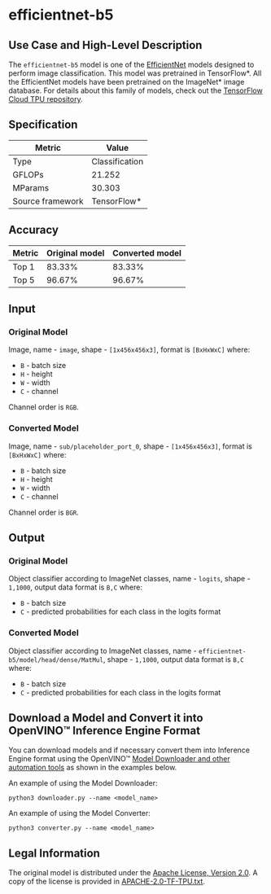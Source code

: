 # efficientnet-b5

## Use Case and High-Level Description

The `efficientnet-b5` model is one of the [EfficientNet](https://arxiv.org/abs/1905.11946)
models designed to perform image classification.
This model was pretrained in TensorFlow\*.
All the EfficientNet models have been pretrained on the ImageNet\* image database.
For details about this family of models, check out the [TensorFlow Cloud TPU repository](https://github.com/tensorflow/tpu/tree/master/models/official/efficientnet).

## Specification

| Metric            | Value         |
|-------------------|---------------|
| Type              | Classification|
| GFLOPs            | 21.252        |
| MParams           | 30.303        |
| Source framework  | TensorFlow\*  |

## Accuracy

| Metric | Original model | Converted model |
| ------ | -------------- | --------------- |
| Top 1  | 83.33%          | 83.33%           |
| Top 5  | 96.67%          | 96.67%           |

## Input

### Original Model

Image, name - `image`,  shape - `[1x456x456x3]`, format is `[BxHxWxC]` where:

- `B` - batch size
- `H` - height
- `W` - width
- `C` - channel

Channel order is `RGB`.

### Converted Model

Image, name - `sub/placeholder_port_0`,  shape - `[1x456x456x3]`, format is `[BxHxWxC]` where:

- `B` - batch size
- `H` - height
- `W` - width
- `C` - channel

Channel order is `BGR`.

## Output

### Original Model

Object classifier according to ImageNet classes, name - `logits`,  shape - `1,1000`, output data format is `B,C` where:

- `B` - batch size
- `C` - predicted probabilities for each class in the logits format

### Converted Model

Object classifier according to ImageNet classes, name - `efficientnet-b5/model/head/dense/MatMul`,  shape - `1,1000`, output data format is `B,C` where:

- `B` - batch size
- `C` - predicted probabilities for each class in the logits format

## Download a Model and Convert it into OpenVINO™ Inference Engine Format

You can download models and if necessary convert them into Inference Engine format using the OpenVINO™ [Model Downloader and other automation tools](../../../tools/downloader/README.md) as shown in the examples below.

An example of using the Model Downloader:
```
python3 downloader.py --name <model_name>
```

An example of using the Model Converter:
```
python3 converter.py --name <model_name>
```

## Legal Information

The original model is distributed under the
[Apache License, Version 2.0](https://raw.githubusercontent.com/tensorflow/tpu/master/LICENSE).
A copy of the license is provided in [APACHE-2.0-TF-TPU.txt](../licenses/APACHE-2.0-TF-TPU.txt).
